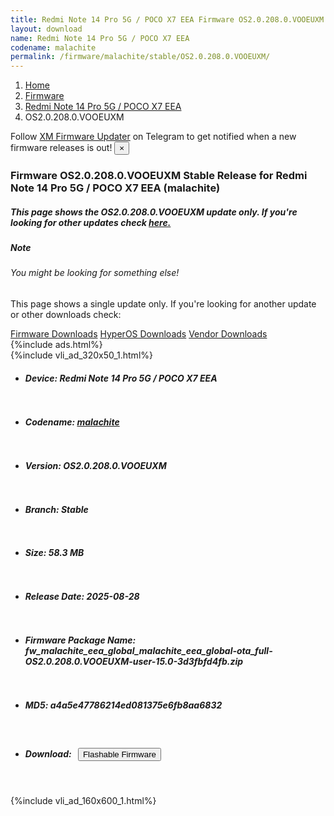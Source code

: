 ```yaml
---
title: Redmi Note 14 Pro 5G / POCO X7 EEA Firmware OS2.0.208.0.VOOEUXM Update
layout: download
name: Redmi Note 14 Pro 5G / POCO X7 EEA
codename: malachite
permalink: /firmware/malachite/stable/OS2.0.208.0.VOOEUXM/
---
```

<nav aria-label="breadcrumb">
    <ol class="breadcrumb">
        <li class="breadcrumb-item"><a href="/">Home</a></li>
        <li class="breadcrumb-item"><a href="/firmware/">Firmware</a></li>
        <li class="breadcrumb-item"><a href="/firmware/malachite/">Redmi Note 14 Pro 5G / POCO X7 EEA</a></li>
        <li class="breadcrumb-item active" aria-current="page">OS2.0.208.0.VOOEUXM</li>
    </ol>
</nav>
<div class="alert alert-primary alert-dismissible fade show" role="alert">
    Follow <a href="https://t.me/XiaomiFirmwareUpdater" class="alert-link">XM Firmware Updater</a> on Telegram to get
    notified when a new firmware releases is out!
    <button type="button" class="close" data-dismiss="alert" aria-label="Close">
        <span aria-hidden="true">&times;</span>
    </button>
</div>
<div class="col-12 mx-auto">
    <h3 class="title bg-light p-2 rounded">Firmware OS2.0.208.0.VOOEUXM Stable Release for Redmi Note 14 Pro 5G / POCO X7 EEA (malachite)</h3>
    <h5>This page shows the OS2.0.208.0.VOOEUXM update only. If you're looking for other updates check
        <a href="/firmware/malachite/">here.</a></h5>
    <div class="card">
        <div class="card-body">
            <h5 class="card-title">Note</h5>
            <h6 class="card-subtitle mb-2 text-muted">You might be looking for something else!</h6>
            <p class="card-text">This page shows a single update only.
                If you're looking for another update or other downloads check:</p>
            <a href="/firmware/" class="card-link">Firmware Downloads</a>
            <a href="/hyperos/" class="card-link">HyperOS Downloads</a>
            <a href="/vendor/" class="card-link">Vendor Downloads</a>
        </div>
    </div>
    {%include ads.html%}
    <div class="row justify-content-center">
        <div class="col-10" id="downloads">
                    <div class="card card-body">
            {%include vli_ad_320x50_1.html%}
            <ul class="list-unstyled">
                <li style="padding-bottom: 10px;">
                    <h5><b>Device: </b>Redmi Note 14 Pro 5G / POCO X7 EEA</h5>
                </li>
                <li style="padding-bottom: 10px;">
                    <h5><b>Codename: </b> <a href="/firmware/malachite/" target="_blank">malachite</a> </h5>
                </li>
                <li style="padding-bottom: 10px;">
                    <h5><b>Version: </b>OS2.0.208.0.VOOEUXM</h5>
                </li>
                <li style="padding-bottom: 10px;">
                    <h5><b>Branch: </b>Stable</h5>
                </li>
                <li style="padding-bottom: 10px;">
                    <h5><b>Size: </b>58.3 MB</h5>
                </li>
                <li style="padding-bottom: 10px;">
                    <h5><b>Release Date: </b>2025-08-28</h5>
                </li>
                <li style="padding-bottom: 10px;">
                    <h5><b>Firmware Package Name: </b><span id="filename" class="text-dark">fw_malachite_eea_global_malachite_eea_global-ota_full-OS2.0.208.0.VOOEUXM-user-15.0-3d3fbfd4fb.zip</span></h5>
                </li>
                <li style="padding-bottom: 10px;">
                    <h5><b>MD5: </b><span id="md5" class="text-muted">a4a5e47786214ed081375e6fb8aa6832</span></h5>
                </li>
                <li style="padding-bottom: 10px;">
                    <h5><b>Download: </b><button type="button" id="download" class="btn btn-primary"
                    style="margin: 7px;" onclick="redirect('fw_malachite_eea_global_malachite_eea_global-ota_full-OS2.0.208.0.VOOEUXM-user-15.0-3d3fbfd4fb.zip'); return false;"><i class="fa fa-download"></i> Flashable Firmware</button></h5>
                </li>
            </ul>
        </div>
        </div>
        {%include vli_ad_160x600_1.html%}
    </div>
</div>
